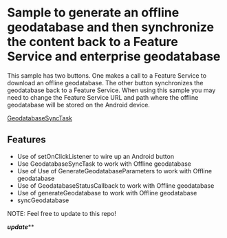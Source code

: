 # Sample to generate an offline geodatabase and then synchronize the content back to a Feature Service and enterprise geodatabase

This sample has two buttons.  One makes a call to a Feature Service to download an offline
geodatabase.  The other button synchronizes the geodatabase back to a Feature Service.
When using this sample you may need to change the Feature Service URL and path where the offline 
geodatabase will be stored on the Android device.


[GeodatabaseSyncTask](https://developers.arcgis.com/android/api-reference/reference/com/esri/core/tasks/geodatabase/GeodatabaseSyncTask.html)

## Features

* Use of setOnClickListener to wire up an Android button
* Use GeodatabaseSyncTask to work with Offline geodatabase
* Use of Use of GenerateGeodatabaseParameters to work with Offline geodatabase
* Use of GeodatabaseStatusCallback to work with Offline geodatabase
* Use of generateGeodatabase to work with Offline geodatabase
* syncGeodatabase

NOTE: Feel free to update to this repo!



***********update*************
